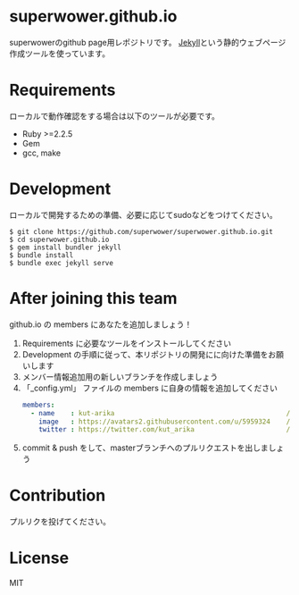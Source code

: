 # superwower.github.io
superwowerのgithub page用レポジトリです。
[Jekyll](https://jekyllrb.com/)という静的ウェブページ作成ツールを使っています。

# Requirements
ローカルで動作確認をする場合は以下のツールが必要です。
- Ruby >=2.2.5
- Gem
- gcc, make

# Development
ローカルで開発するための準備、必要に応じてsudoなどをつけてください。
```
$ git clone https://github.com/superwower/superwower.github.io.git
$ cd superwower.github.io
$ gem install bundler jekyll
$ bundle install
$ bundle exec jekyll serve
```

# After joining this team
github.io の members にあなたを追加しましょう！
1. Requirements に必要なツールをインストールしてください
1. Development の手順に従って、本リポジトリの開発にに向けた準備をお願いします
1. メンバー情報追加用の新しいブランチを作成しましょう
1. 「_config.yml」 ファイルの members に自身の情報を追加してください
    ```yaml
    members: 
      - name    : kut-arika                                           // GitHub のアカウント名
        image   : https://avatars2.githubusercontent.com/u/5959324    // GitHub のアカウントの写真(Your Profile の画像右クリックで）
        twitter : https://twitter.com/kut_arika                       // TwitterアカウントのURL(必須ではないです)
    ```
1. commit & push をして、masterブランチへのプルリクエストを出しましょう

# Contribution
プルリクを投げてください。

# License
MIT
